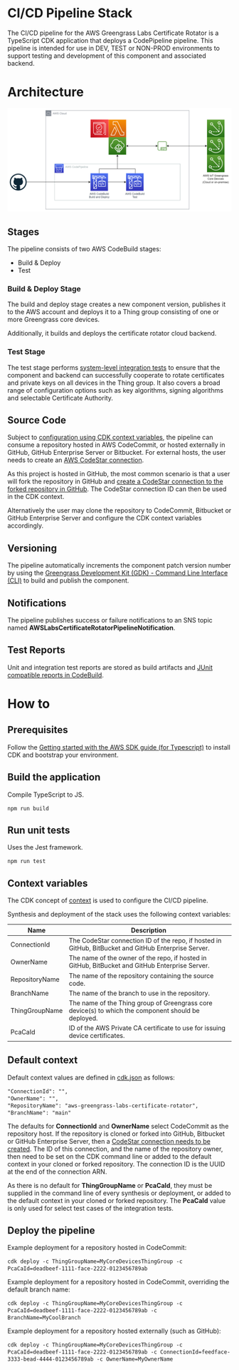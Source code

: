 # CI/CD Pipeline Stack

The CI/CD pipeline for the AWS Greengrass Labs Certificate Rotator is a TypeScript CDK application that deploys a CodePipeline pipeline. This pipeline is intended for use in DEV, TEST or NON-PROD environments to support testing and development of this component and associated backend.

# Architecture

![cicd-pipeline-architecture](../images/cicd-pipeline-architecture.drawio.png)

## Stages

The pipeline consists of two AWS CodeBuild stages:

* Build & Deploy
* Test

### Build & Deploy Stage

The build and deploy stage creates a new component version, publishes it to the AWS account and deploys it to a Thing group consisting of one or more Greengrass core devices.

Additionally, it builds and deploys the certificate rotator cloud backend.

### Test Stage

The test stage performs [system-level integration tests](../robot/README.md) to ensure that the component and backend can successfully cooperate to rotate certificates and private keys on all devices in the Thing group. It also covers a broad range of configuration options such as key algorithms, signing algorithms and selectable Certificate Authority.

## Source Code

Subject to [configuration using CDK context variables](#context-variables), the pipeline can consume a repository hosted in AWS CodeCommit, or hosted externally in GitHub, GitHub Enterprise Server or Bitbucket. For external hosts, the user needs to create an [AWS CodeStar connection](https://docs.aws.amazon.com/dtconsole/latest/userguide/connections.html). 

As this project is hosted in GitHub, the most common scenario is that a user will fork the repository in GitHub and [create a CodeStar connection to the forked repository in GitHub](https://docs.aws.amazon.com/dtconsole/latest/userguide/connections-create-github.html). The CodeStar connection ID can then be used in the CDK context.

Alternatively the user may clone the repository to CodeCommit, Bitbucket or GitHub Enterprise Server and configure the CDK context variables accordingly.

## Versioning

The pipeline automatically increments the component patch version number by using the [Greengrass Development Kit (GDK) - Command Line Interface (CLI)](https://github.com/aws-greengrass/aws-greengrass-gdk-cli) to build and publish the component.

## Notifications

The pipeline publishes success or failure notifications to an SNS topic named **AWSLabsCertificateRotatorPipelineNotification**.

## Test Reports

Unit and integration test reports are stored as build artifacts and [JUnit compatible reports in CodeBuild](https://docs.aws.amazon.com/codebuild/latest/userguide/test-reporting.html). 


# How to

## Prerequisites

Follow the [Getting started with the AWS SDK guide (for Typescript)](https://docs.aws.amazon.com/cdk/latest/guide/getting_started.html) to install CDK and bootstrap your environment.

## Build the application

Compile TypeScript to JS.

```
npm run build
```
## Run unit tests

Uses the Jest framework.

```
npm run test
```

## Context variables

The CDK concept of [context](https://docs.aws.amazon.com/cdk/v2/guide/context.html) is used to configure the CI/CD pipeline.

Synthesis and deployment of the stack uses the following context variables:

| Name             | Description                                                                                           |
| ---------------- | ----------------------------------------------------------------------------------------------------- |
| ConnectionId     | The CodeStar connection ID of the repo, if hosted in GitHub, BitBucket and GitHub Enterprise Server.  |
| OwnerName        | The name of the owner of the repo, if hosted in GitHub, BitBucket and GitHub Enterprise Server.       |
| RepositoryName   | The name of the repository containing the source code.                                                |
| BranchName       | The name of the branch to use in the repository.                                                      |
| ThingGroupName   | The name of the Thing group of Greengrass core device(s) to which the component should be deployed.   |
| PcaCaId          | ID of the AWS Private CA certificate to use for issuing device certificates.                          |

## Default context

Default context values are defined in [cdk.json](cdk.json) as follows:

```
"ConnectionId": "",
"OwnerName": "",
"RepositoryName": "aws-greengrass-labs-certificate-rotator",
"BranchName": "main" 
```

The defaults for **ConnectionId** and **OwnerName** select CodeCommit as the repository host. If the repository is cloned or forked into GitHub, Bitbucket or GitHub Enterprise Server, then a [CodeStar connection needs to be created](https://docs.aws.amazon.com/dtconsole/latest/userguide/connections-create.html). The ID of this connection, and the name of the repository owner, then need to be set on the CDK command line or added to the default context in your cloned or forked repository. The connection ID is the UUID at the end of the connection ARN.

As there is no default for **ThingGroupName** or **PcaCaId**, they must be supplied in the command line of every synthesis or deployment, or added to the default context in your cloned or forked repository. The **PcaCaId** value is only used for select test cases of the integration tests.

## Deploy the pipeline

Example deployment for a repository hosted in CodeCommit:

```
cdk deploy -c ThingGroupName=MyCoreDevicesThingGroup -c PcaCaId=deadbeef-1111-face-2222-0123456789ab
```

Example deployment for a repository hosted in CodeCommit, overriding the default branch name:

```
cdk deploy -c ThingGroupName=MyCoreDevicesThingGroup -c PcaCaId=deadbeef-1111-face-2222-0123456789ab -c BranchName=MyCoolBranch
```

Example deployment for a repository hosted externally (such as GitHub):

```
cdk deploy -c ThingGroupName=MyCoreDevicesThingGroup -c PcaCaId=deadbeef-1111-face-2222-0123456789ab -c ConnectionId=feedface-3333-bead-4444-0123456789ab -c OwnerName=MyOwnerName
```
